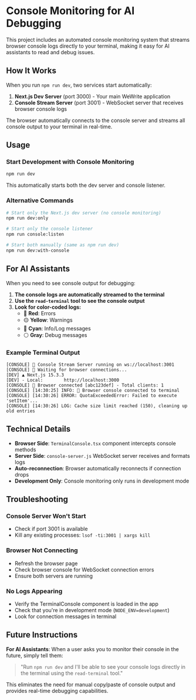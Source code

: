 # Console Monitoring for AI Debugging

This project includes an automated console monitoring system that streams browser console logs directly to your terminal, making it easy for AI assistants to read and debug issues.

## How It Works

When you run `npm run dev`, two services start automatically:

1. **Next.js Dev Server** (port 3000) - Your main WeWrite application
2. **Console Stream Server** (port 3001) - WebSocket server that receives browser console logs

The browser automatically connects to the console server and streams all console output to your terminal in real-time.

## Usage

### Start Development with Console Monitoring

```bash
npm run dev
```

This automatically starts both the dev server and console listener.

### Alternative Commands

```bash
# Start only the Next.js dev server (no console monitoring)
npm run dev:only

# Start only the console listener
npm run console:listen

# Start both manually (same as npm run dev)
npm run dev:with-console
```

## For AI Assistants

When you need to see console output for debugging:

1. **The console logs are automatically streamed to the terminal**
2. **Use the `read-terminal` tool to see the console output**
3. **Look for color-coded logs:**
   - 🔴 **Red**: Errors
   - 🟡 **Yellow**: Warnings  
   - 🔵 **Cyan**: Info/Log messages
   - ⚪ **Gray**: Debug messages

### Example Terminal Output

```
[CONSOLE] 🚀 Console Stream Server running on ws://localhost:3001
[CONSOLE] 📡 Waiting for browser connections...
[DEV] ▲ Next.js 15.3.3
[DEV] - Local:        http://localhost:3000
[CONSOLE] 📱 Browser connected [abc123def] - Total clients: 1
[CONSOLE] [14:30:25] INFO: 🔗 Browser console connected to terminal
[CONSOLE] [14:30:26] ERROR: QuotaExceededError: Failed to execute 'setItem'...
[CONSOLE] [14:30:26] LOG: Cache size limit reached (150), cleaning up old entries
```

## Technical Details

- **Browser Side**: `TerminalConsole.tsx` component intercepts console methods
- **Server Side**: `console-server.js` WebSocket server receives and formats logs
- **Auto-reconnection**: Browser automatically reconnects if connection drops
- **Development Only**: Console monitoring only runs in development mode

## Troubleshooting

### Console Server Won't Start
- Check if port 3001 is available
- Kill any existing processes: `lsof -ti:3001 | xargs kill`

### Browser Not Connecting
- Refresh the browser page
- Check browser console for WebSocket connection errors
- Ensure both servers are running

### No Logs Appearing
- Verify the TerminalConsole component is loaded in the app
- Check that you're in development mode (`NODE_ENV=development`)
- Look for connection messages in terminal

## Future Instructions

**For AI Assistants**: When a user asks you to monitor their console in the future, simply tell them:

> "Run `npm run dev` and I'll be able to see your console logs directly in the terminal using the `read-terminal` tool."

This eliminates the need for manual copy/paste of console output and provides real-time debugging capabilities.
